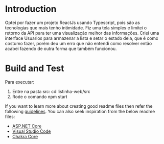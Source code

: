 # Introduction 
Optei por fazer um projeto ReactJs usando Typescript, pois são as tecnologias que mais tenho intimidade. Fiz uma tela simples e limitei o retorno da API para ter uma visualização melhor das informações. Criei uma interface Usuarios para armazenar a lista e setar o estado dela, que é como costumo fazer, porém deu um erro que não entendi como resolver então acabei fazendo de outra forma que também funcionou.

# Build and Test
Para executar:
1. Entre na pasta src: cd listinha-web/src 
2. Rode o comando npm start

If you want to learn more about creating good readme files then refer the following [guidelines](https://docs.microsoft.com/en-us/azure/devops/repos/git/create-a-readme?view=azure-devops). You can also seek inspiration from the below readme files:
- [ASP.NET Core](https://github.com/aspnet/Home)
- [Visual Studio Code](https://github.com/Microsoft/vscode)
- [Chakra Core](https://github.com/Microsoft/ChakraCore)
